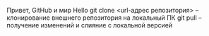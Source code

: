 Привет, GitHub и мир
Hello
git clone <url-адрес репозитория> – клонирование внешнего репозитория на локальный ПК
git pull – получение изменений и слияние с локальной версией
